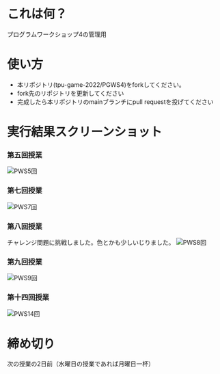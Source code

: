 # これは何？
プログラムワークショップ4の管理用

# 使い方

- 本リポジトリ(tpu-game-2022/PGWS4)をforkしてください。
- fork先のリポジトリを更新してください
- 完成したら本リポジトリのmainブランチにpull requestを投げてください

# 実行結果スクリーンショット 

### 第五回授業 
![PWS5回](https://user-images.githubusercontent.com/71625612/197548920-3e6a728a-1594-47fb-879d-2039aedc6f4c.png)

### 第七回授業 
![PWS7回](https://user-images.githubusercontent.com/71625612/200342118-9dff9eaa-8f41-4c08-9779-d343aab5e572.png)

### 第八回授業 
チャレンジ問題に挑戦しました。色とかも少しいじりました。
![PWS8回](https://user-images.githubusercontent.com/71625612/201660887-32eb05f0-1712-4acb-adda-2fa853b8d9e0.png)

### 第九回授業
![PWS9回](https://user-images.githubusercontent.com/71625612/204300441-cd7ace1a-1e64-4840-afd0-5f4177770cc2.png)

### 第十四回授業
![PWS14回](https://user-images.githubusercontent.com/71625612/212845989-d9e397e5-252e-4f93-957d-681de609f8f7.png)

# 締め切り
次の授業の2日前（水曜日の授業であれば月曜日一杯）

